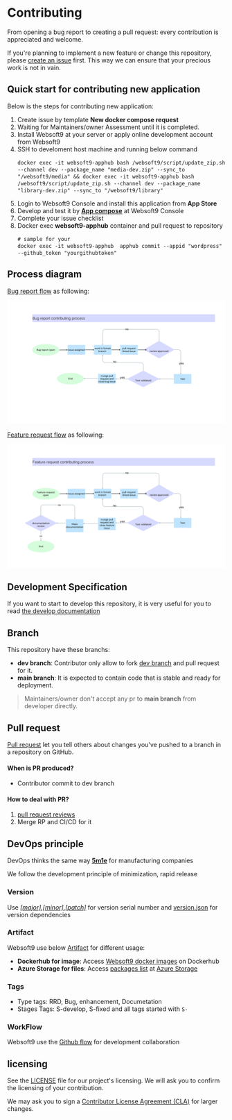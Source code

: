 # Contributing

From opening a bug report to creating a pull request: every contribution is appreciated and welcome.

If you're planning to implement a new feature or change this repository, please [create an issue](https://github.com/websoft9/docker-library/issues/new/choose) first. This way we can ensure that your precious work is not in vain.

## Quick start for contributing new application

Below is the steps for contributing new application:  

1. Create issue by template **New docker compose request**
2. Waiting for Maintainers/owner Assessment until it is completed.
3. Install Websoft9 at your server or apply online development account from Websoft9
4. SSH to develoment host machine and running below command
   ```
   docker exec -it websoft9-apphub bash /websoft9/script/update_zip.sh --channel dev --package_name "media-dev.zip" --sync_to "/websoft9/media" && docker exec -it websoft9-apphub bash /websoft9/script/update_zip.sh --channel dev --package_name "library-dev.zip" --sync_to "/websoft9/library"
   ```
5. Login to Websoft9 Console and install this application from **App Store**
6. Develop and test it by **[App compose](https://support.websoft9.com/en/docs/next/app-compose/)** at Websoft9 Console
7. Complete your issue checklist
8. Docker exec **websoft9-apphub** container and pull request to repository
   ```
   # sample for your
   docker exec -it websoft9-apphub  apphub commit --appid "wordpress" --github_token "yourgithubtoken"
   ```

## Process diagram

[Bug report flow](https://www.canva.cn/design/DAFrBuGNCNs/-WGd-D0mQHBu1eZM07d8vQ/edit) as following:

![Alt text](./docs/image/bug_report_flow.png)

[Feature request flow](https://www.canva.cn/design/DAFrBuGNCNs/-WGd-D0mQHBu1eZM07d8vQ/edit) as following:

![Alt text](./docs/image/feature_request_flow.png)

## Development Specification

If you want to start to develop this repository, it is very useful for you to read [the develop documentation](docs/code_owner.md)

## Branch

This repository have these branchs:

- **dev branch**: Contributor only allow to fork [dev branch](https://github.com/Websoft9/docker-library/tree/dev) and pull request for it. 
- **main branch**: It is expected to contain code that is stable and ready for deployment.

> Maintainers/owner don't accept any pr to **main branch** from developer directly.

## Pull request

[Pull request](https://docs.github.com/pull-requests) let you tell others about changes you've pushed to a branch in a repository on GitHub.

#### When is PR produced?

- Contributor commit to dev branch

#### How to deal with PR?

1. [pull request reviews](https://docs.github.com/en/pull-requests/collaborating-with-pull-requests/reviewing-changes-in-pull-requests/about-pull-request-reviews)
2. Merge RP and CI/CD for it

## DevOps principle

DevOps thinks the same way **[5m1e](https://www.dgmfmoldclamps.com/what-is-5m1e-in-injection-molding-industry/)** for manufacturing companies

We follow the development principle of minimization, rapid release

### Version

Use _[[major].[minor].[patch]](https://semver.org/lang/zh-CN/)_ for version serial number and [version.json](../version.json) for version dependencies

### Artifact

Websoft9 use below [Artifact](https://jfrog.com/devops-tools/article/what-is-a-software-artifact/) for different usage:

- **Dockerhub for image**: Access [Websoft9 docker images](https://hub.docker.com/u/websoft9dev) on Dockerhub
- **Azure Storage for files**: Access [packages list](https://artifact.azureedge.net/release?restype=container&comp=list) at [Azure Storage](https://learn.microsoft.com/en-us/azure/storage/storage-dotnet-how-to-use-blobs#list-the-blobs-in-a-container)

### Tags

- Type tags: RRD, Bug, enhancement, Documetation
- Stages Tags: S-develop, S-fixed and all tags started with `S-`

### WorkFlow

Websoft9 use the [Github flow](https://docs.github.com/en/get-started/quickstart/github-flow) for development collaboration

## licensing

See the [LICENSE](https://github.com/Websoft9/docker-library/blob/main/LICENSE.md) file for our project's licensing. We will ask you to confirm the licensing of your contribution.

We may ask you to sign a [Contributor License Agreement (CLA)](http://en.wikipedia.org/wiki/Contributor_License_Agreement) for larger changes.
